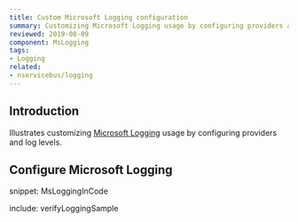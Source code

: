 ```yaml
---
title: Custom Microsoft Logging configuration
summary: Customizing Microsoft Logging usage by configuring providers and log levels.
reviewed: 2019-08-09
component: MsLogging
tags:
- Logging
related:
- nservicebus/logging
---
```



## Introduction

Illustrates customizing [Microsoft Logging](https://github.com/aspnet/Logging) usage by configuring providers and log levels.


## Configure Microsoft Logging

snippet: MsLoggingInCode


include: verifyLoggingSample
